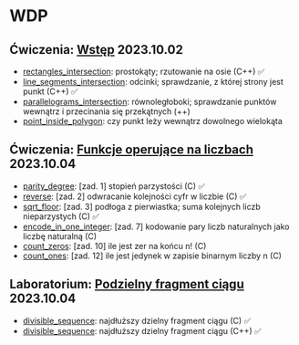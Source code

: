 # WDP
## Ćwiczenia: [Wstęp](https://moodle.mimuw.edu.pl/mod/page/view.php?id=116458) 2023.10.02
* [rectangles_intersection](./src/rectangles_intersection.cpp): prostokąty; rzutowanie na osie (C++) :white_check_mark:
* [line_segments_intersection](./src/line_segments_intersection.cpp): odcinki; sprawdzanie, z której strony jest punkt (C++) :white_check_mark:
* [parallelograms_intersection](./src/parallelograms_intersection.cpp): równoległoboki; sprawdzanie punktów wewnątrz i przecinania się przekątnych (++)
* [point_inside_polygon](./src/point_inside_polygon.cpp): czy punkt leży wewnątrz dowolnego wielokąta
## Ćwiczenia: [Funkcje operujące na liczbach](https://moodle.mimuw.edu.pl/mod/page/view.php?id=116459) 2023.10.04
* [parity_degree](./src/parity_degree.c): [zad. 1] stopień parzystości (C) :white_check_mark:
* [reverse](./src/reverse.c): [zad. 2] odwracanie kolejności cyfr w liczbie (C) :white_check_mark:
* [sqrt_floor](./src/sqrt_floor.c): [zad. 3] podłoga z pierwiastka; suma kolejnych liczb nieparzystych (C) :white_check_mark:
* [encode_in_one_integer](./src/encode_in_one_integer.c): [zad. 7] kodowanie pary liczb naturalnych jako liczbę naturalną (C)
* [count_zeros](./src/count_zeros.c): [zad. 10] ile jest zer na końcu n! (C)
* [count_ones](./src/count_ones.c): [zad. 12] ile jest jedynek w zapisie binarnym liczby n (C)
## Laboratorium: [Podzielny fragment ciągu](https://moodle.mimuw.edu.pl/mod/page/view.php?id=116472) 2023.10.04
* [divisible_sequence](./src/divisible_sequence.c): najdłuższy dzielny fragment ciągu (C) :white_check_mark:
* [divisible_sequence](./src/divisible_sequence.cpp): najdłuższy dzielny fragment ciągu (C++) :white_check_mark:
